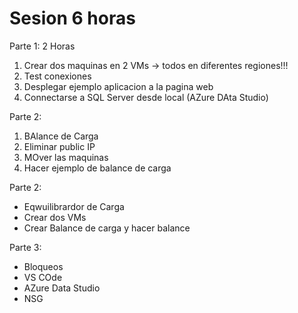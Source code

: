# Sesion 6 horas

Parte 1: 2 Horas
1. Crear dos maquinas en 2 VMs -> todos en diferentes regiones!!!
2. Test conexiones
3. Desplegar ejemplo aplicacion a la pagina web
4. Connectarse a SQL Server desde local (AZure DAta Studio)

Parte 2:
1. BAlance de Carga
2. Eliminar public IP
3. MOver las maquinas
4. Hacer ejemplo de balance de carga

Parte 2:
- Eqwuilibrardor de Carga
- Crear dos VMs
- Crear Balance de carga y hacer balance

Parte 3:
- Bloqueos
- VS COde
- AZure Data Studio
- NSG
